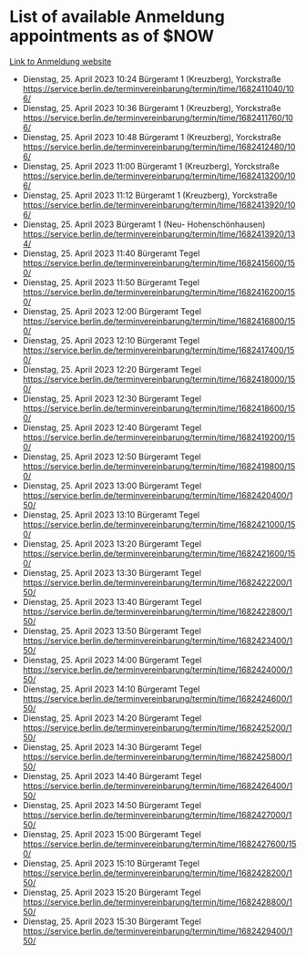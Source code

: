 # List of available Anmeldung appointments as of $NOW
[Link to Anmeldung website](https://service.berlin.de/terminvereinbarung/termin/tag.php?termin=1&anliegen[]=120686&dienstleisterlist=122210,122217,327316,122219,327312,122227,327314,122231,327346,122243,327348,122254,122252,329742,122260,329745,122262,329748,122271,327278,122273,327274,122277,327276,330436,122280,327294,122282,327290,122284,327292,122291,327270,122285,327266,122286,327264,122296,327268,150230,329760,122297,327286,122294,327284,122312,329763,122314,329775,122304,327330,122311,327334,122309,327332,317869,122281,327352,122279,329772,122283,122276,327324,122274,327326,122267,329766,122246,327318,122251,327320,122257,327322,122208,327298,122226,327300&herkunft=http%3A%2F%2Fservice.berlin.de%2Fdienstleistung%2F120686%2F)
- Dienstag, 25. April 2023 10:24 Bürgeramt 1 (Kreuzberg), Yorckstraße https://service.berlin.de/terminvereinbarung/termin/time/1682411040/106/
- Dienstag, 25. April 2023 10:36 Bürgeramt 1 (Kreuzberg), Yorckstraße https://service.berlin.de/terminvereinbarung/termin/time/1682411760/106/
- Dienstag, 25. April 2023 10:48 Bürgeramt 1 (Kreuzberg), Yorckstraße https://service.berlin.de/terminvereinbarung/termin/time/1682412480/106/
- Dienstag, 25. April 2023 11:00 Bürgeramt 1 (Kreuzberg), Yorckstraße https://service.berlin.de/terminvereinbarung/termin/time/1682413200/106/
- Dienstag, 25. April 2023 11:12 Bürgeramt 1 (Kreuzberg), Yorckstraße https://service.berlin.de/terminvereinbarung/termin/time/1682413920/106/
- Dienstag, 25. April 2023  Bürgeramt 1 (Neu- Hohenschönhausen) https://service.berlin.de/terminvereinbarung/termin/time/1682413920/134/
- Dienstag, 25. April 2023 11:40 Bürgeramt Tegel https://service.berlin.de/terminvereinbarung/termin/time/1682415600/150/
- Dienstag, 25. April 2023 11:50 Bürgeramt Tegel https://service.berlin.de/terminvereinbarung/termin/time/1682416200/150/
- Dienstag, 25. April 2023 12:00 Bürgeramt Tegel https://service.berlin.de/terminvereinbarung/termin/time/1682416800/150/
- Dienstag, 25. April 2023 12:10 Bürgeramt Tegel https://service.berlin.de/terminvereinbarung/termin/time/1682417400/150/
- Dienstag, 25. April 2023 12:20 Bürgeramt Tegel https://service.berlin.de/terminvereinbarung/termin/time/1682418000/150/
- Dienstag, 25. April 2023 12:30 Bürgeramt Tegel https://service.berlin.de/terminvereinbarung/termin/time/1682418600/150/
- Dienstag, 25. April 2023 12:40 Bürgeramt Tegel https://service.berlin.de/terminvereinbarung/termin/time/1682419200/150/
- Dienstag, 25. April 2023 12:50 Bürgeramt Tegel https://service.berlin.de/terminvereinbarung/termin/time/1682419800/150/
- Dienstag, 25. April 2023 13:00 Bürgeramt Tegel https://service.berlin.de/terminvereinbarung/termin/time/1682420400/150/
- Dienstag, 25. April 2023 13:10 Bürgeramt Tegel https://service.berlin.de/terminvereinbarung/termin/time/1682421000/150/
- Dienstag, 25. April 2023 13:20 Bürgeramt Tegel https://service.berlin.de/terminvereinbarung/termin/time/1682421600/150/
- Dienstag, 25. April 2023 13:30 Bürgeramt Tegel https://service.berlin.de/terminvereinbarung/termin/time/1682422200/150/
- Dienstag, 25. April 2023 13:40 Bürgeramt Tegel https://service.berlin.de/terminvereinbarung/termin/time/1682422800/150/
- Dienstag, 25. April 2023 13:50 Bürgeramt Tegel https://service.berlin.de/terminvereinbarung/termin/time/1682423400/150/
- Dienstag, 25. April 2023 14:00 Bürgeramt Tegel https://service.berlin.de/terminvereinbarung/termin/time/1682424000/150/
- Dienstag, 25. April 2023 14:10 Bürgeramt Tegel https://service.berlin.de/terminvereinbarung/termin/time/1682424600/150/
- Dienstag, 25. April 2023 14:20 Bürgeramt Tegel https://service.berlin.de/terminvereinbarung/termin/time/1682425200/150/
- Dienstag, 25. April 2023 14:30 Bürgeramt Tegel https://service.berlin.de/terminvereinbarung/termin/time/1682425800/150/
- Dienstag, 25. April 2023 14:40 Bürgeramt Tegel https://service.berlin.de/terminvereinbarung/termin/time/1682426400/150/
- Dienstag, 25. April 2023 14:50 Bürgeramt Tegel https://service.berlin.de/terminvereinbarung/termin/time/1682427000/150/
- Dienstag, 25. April 2023 15:00 Bürgeramt Tegel https://service.berlin.de/terminvereinbarung/termin/time/1682427600/150/
- Dienstag, 25. April 2023 15:10 Bürgeramt Tegel https://service.berlin.de/terminvereinbarung/termin/time/1682428200/150/
- Dienstag, 25. April 2023 15:20 Bürgeramt Tegel https://service.berlin.de/terminvereinbarung/termin/time/1682428800/150/
- Dienstag, 25. April 2023 15:30 Bürgeramt Tegel https://service.berlin.de/terminvereinbarung/termin/time/1682429400/150/
